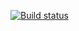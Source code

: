 [![Build status](https://ci.appveyor.com/api/projects/status/s3u2fmti0566jhdk/branch/main?svg=true)](https://ci.appveyor.com/project/KomarovaN/selenide/branch/main)
